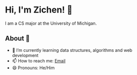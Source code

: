# Hi, I'm Zichen! 👋

I am a CS major at the University of Michigan.

## About 📝

- 🌱 I’m currently learning data structures, algorithms and web development
- 📫 How to reach me: [Email](mailto:zhangzzc@umich.edu)
- 😄 Pronouns: He/Him
